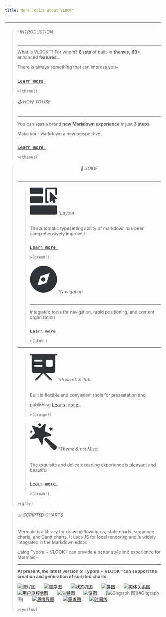 ```yaml
---
title: More Topics about VLOOK™
---
```




---

> ###### ℹ️ INTRODUCTION
>
> ---
>
> What is VLOOK™? For whom? **6 sets** of built-in **themes**, **60+** enhanced **features**...
>
> There is always something that can impress you~
>
> [<kbd>Learn more ![](pic/icon-forward.svg?fill=text#icon)</kbd>](index-en.md)
>
> `>(theme1)`

> ###### 🕹 HOW TO USE
>
> ---
>
> You can start a brand **new Markdown experience** in just **3 steps**.
>
> Make your Markdown a new perspective!
>
> [<kbd>Learn more ![](pic/icon-forward.svg?fill=text#icon)</kbd>](index-en.md#how-to-use)
>
> `>(theme1)`



> ###### <center>🎯 GUIDE</center>
>
> ---
>
> > ###### ![](pic/qico-types-light.svg?fill=text#icon) °Layout
> >
> > The automatic typesetting ability of markdown has been comprehensively improved
> >
> > [<kbd>Learn more ![](pic/icon-forward.svg?fill=text#icon)</kbd>](guide.md#快速入坑°文档排版)
> >
> > `>(green!)`
>
> >
> > ###### ![](pic/qico-nav-light.svg?fill=text#icon) °Navigation
> > 
> > ---
> >
> > Integrated tools for navigation, rapid positioning, and content organization
> >
> > [<kbd>Learn more ![](pic/icon-forward.svg?fill=text#icon)</kbd>](guide2.md#快速入坑°内容导航)
> >
> > `>(blue!)`
>
> ---
>
> > ###### ![](pic/qico-pres-light.svg?fill=text#icon) °Present.＆ Pub.
> >
> > Built in flexible and convenient tools for presentation and publishing
> > [<kbd>Learn more ![](pic/icon-forward.svg?fill=text#icon)</kbd>](guide2.md#快速入坑°演示与出版辅助)
> > 
> >`>(orange!)`
> 
>> ###### ![](pic/qico-theme-light.svg?fill=text#icon) °Theme＆ not Misc.
> >
> > The exquisite and delicate reading experience is pleasant and beautiful
> >
> > [<kbd>Learn more ![](pic/icon-forward.svg?fill=text#icon)</kbd>](guide2.md#快速入坑°主题与不杂项)
> >
> > `>(brown!)`
> 
>`>(gray)`



> ###### 📊 SCRIPTED CHARTS
>
> Mermaid is a library for drawing flowcharts, state charts, sequence charts, and Gantt charts. It uses JS for local rendering and is widely integrated in the Markdown editor.
>
> Using Typora + VLOOK™ can provide a better style and experience for Mermaid~
>
> ------
>
> **At present, the latest version of Typora + VLOOK™ can support the creation and generation of scripted charts:**
>
> 
>
> [![流程图](https://madmaxchow.gitee.io/vlookres/pic/dg-flowcharts.png?inline=true&srcset=@2x&darksrc=invert#frame)](#流程图)　　[![顺序图](https://madmaxchow.gitee.io/vlookres/pic/dg-seq.png?inline=true&srcset=@2x&darksrc=invert#frame)](#顺序图)　　[![状态机图](https://madmaxchow.gitee.io/vlookres/pic/dg-state.png?inline=true&srcset=@2x&darksrc=invert#frame)](#状态机图)　　[![类图](https://madmaxchow.gitee.io/vlookres/pic/dg-class.png?inline=true&srcset=@2x&darksrc=invert#frame)](#类图)　　[![实体关系图](https://madmaxchow.gitee.io/vlookres/pic/dg-er.png?inline=true&srcset=@2x&darksrc=invert#frame)](#实体关系图)　　[![用户旅程地图](https://madmaxchow.gitee.io/vlookres/pic/dg-uj.png?inline=true&srcset=@2x&darksrc=invert#frame)](#用户旅程地图)　　[![甘特图](https://madmaxchow.gitee.io/vlookres/pic/dg-gantt.png?inline=true&srcset=@2x&darksrc=invert#frame)](#甘特图)　　[![饼图](https://madmaxchow.gitee.io/vlookres/pic/dg-pie.png?inline=true&srcset=@2x&darksrc=invert#frame)](#饼图)　　[![Gitgraph 图](https://madmaxchow.gitee.io/vlookres/pic/dg-gitgraph.png?inline=true&srcset=@2x&darksrc=invert#frame)](#Gitgraph 图)　　[![思维导图](https://madmaxchow.gitee.io/vlookres/pic/dg-mindmap.png?inline=true&srcset=@2x&darksrc=invert#frame)](#思维导图)　　[![需求图](https://madmaxchow.gitee.io/vlookres/pic/dg-req.png?inline=true&srcset=@2x&darksrc=invert#frame)](#需求图)　　[![时间线](https://madmaxchow.gitee.io/vlookres/pic/dg-timeline.png?inline=true&srcset=@2x&darksrc=invert#frame)](#时间线)
>
> `>(yellow)`
